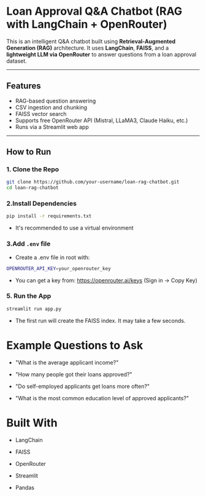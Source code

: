 # Loan Approval Q&A Chatbot (RAG with LangChain + OpenRouter)

This is an intelligent Q&A chatbot built using **Retrieval-Augmented Generation (RAG)** architecture. It uses **LangChain**, **FAISS**, and a **lightweight LLM via OpenRouter** to answer questions from a loan approval dataset.


---

## Features

- RAG-based question answering
- CSV ingestion and chunking
- FAISS vector search
- Supports free OpenRouter API (Mistral, LLaMA3, Claude Haiku, etc.)
- Runs via a Streamlit web app

---

##  How to Run

### 1. Clone the Repo

```bash
git clone https://github.com/your-username/loan-rag-chatbot.git
cd loan-rag-chatbot
```
### 2.Install Dependencies
```bash
pip install -r requirements.txt
```
- It's recommended to use a virtual environment

### 3.Add `.env` file
- Create a .env file in root with:

```bash
OPENROUTER_API_KEY=your_openrouter_key
```

- You can get a key from: https://openrouter.ai/keys (Sign in → Copy Key)

### 5. Run the App

```bash
streamlit run app.py
```
- The first run will create the FAISS index. It may take a few seconds.

# Example Questions to Ask
- "What is the average applicant income?"

- "How many people got their loans approved?"

- "Do self-employed applicants get loans more often?"

- "What is the most common education level of approved applicants?"

# Built With
- LangChain

- FAISS

- OpenRouter

- Streamlit

- Pandas


